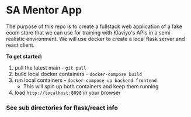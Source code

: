 # SA Mentor App

The purpose of this repo is to create a fullstack web application of a fake ecom store that we can use for training with Klaviyo's APIs in a semi realistic environment. We will use docker to create a local flask server and react client.

**To get started:**
1. pull the latest main - `git pull`
2. build local docker containers - `docker-compose build`
3. run local containers - `docker-compose up backend frontend`
    - This will spin up both containers and keep them running
4. load `http://localhost:8090` in your browser


### See sub directories for flask/react info